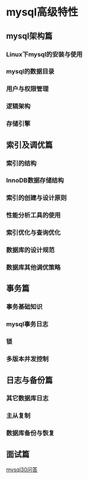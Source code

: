 # mysql高级特性

## mysql架构篇

### Linux下mysql的安装与使用

### mysql的数据目录

### 用户与权限管理

### 逻辑架构

### 存储引擎

## 索引及调优篇

### 索引的结构

### InnoDB数据存储结构

### 索引的创建与设计原则

### 性能分析工具的使用

### 索引优化与查询优化

### 数据库的设计规范

### 数据库其他调优策略

## 事务篇

### 事务基础知识

### mysql事务日志

### 锁

### 多版本并发控制

## 日志与备份篇

### 其它数据库日志

### 主从复制

### 数据库备份与恢复

## 面试篇

[mysql30问答](https://mp.weixin.qq.com/s?__biz=MzkxMjE5NzUxNQ==&amp;mid=2247483876&amp;idx=1&amp;sn=3ba83e9184f850c49a0b98e6e49513b3&amp;chksm=c111d300f6665a16af6199d869d715186e969df0a9c207b0c216b91ed299f5f006cdea188a4b&token=1231184118&lang=zh_CN#rd)
